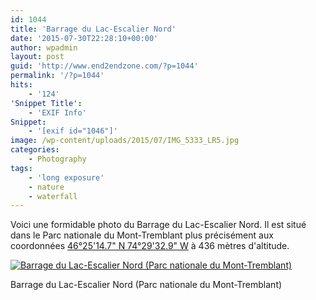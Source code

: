 ```yaml
---
id: 1044
title: 'Barrage du Lac-Escalier Nord'
date: '2015-07-30T22:28:10+00:00'
author: wpadmin
layout: post
guid: 'http://www.end2endzone.com/?p=1044'
permalink: '/?p=1044'
hits:
    - '124'
'Snippet Title':
    - 'EXIF Info'
Snippet:
    - '[exif id="1046"]'
image: /wp-content/uploads/2015/07/IMG_5333_LR5.jpg
categories:
    - Photography
tags:
    - 'long exposure'
    - nature
    - waterfall
---
```


Voici une formidable photo du Barrage du Lac-Escalier Nord. Il est situé dans le Parc nationale du Mont-Tremblant plus précisément aux coordonnées [46°25'14.7" N 74°29'32.9" W](https://www.google.ca/maps/place/46%C2%B025%2714.7%22N+74%C2%B029%2732.9%22W/@46.42075,-74.4924722,15.28z/data=!4m2!3m1!1s0x0:0x0) à 436 mètres d'altitude.

[![Barrage du Lac-Escalier Nord (Parc nationale du Mont-Tremblant)](https://www.end2endzone.com/wp-content/uploads/2015/07/IMG_5362_e2ez-672x448.jpg)](https://www.flickr.com/photos/154618444@N05/37571831322/in/album-72157687682125444/)

Barrage du Lac-Escalier Nord (Parc nationale du Mont-Tremblant)